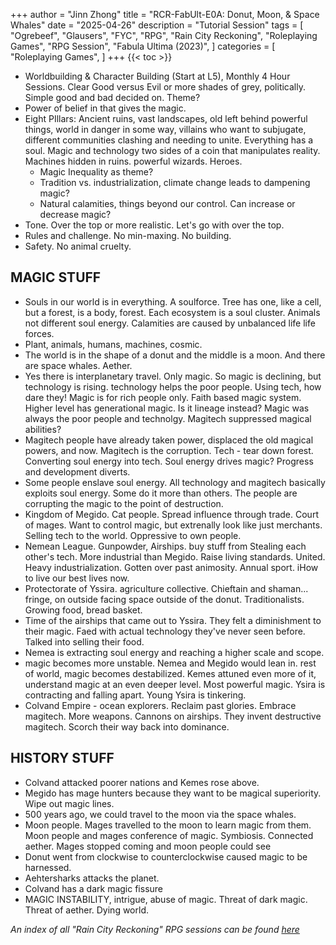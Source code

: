 +++
author = "Jinn Zhong"
title = "RCR-FabUlt-E0A: Donut, Moon, & Space Whales"
date = "2025-04-26"
description = "Tutorial Session"
tags = [
    "Ogrebeef",
    "Glausers",
    "FYC",
    "RPG",
    "Rain City Reckoning",
    "Roleplaying Games",
    "RPG Session",
    "Fabula Ultima (2023)",
]
categories = [
    "Roleplaying Games",
]
+++
{{< toc >}}

* Worldbuilding & Character Building (Start at L5), Monthly 4 Hour Sessions. Clear Good versus Evil or more shades of grey, politically. Simple good and bad decided on. Theme? 
* Power of belief in that gives the magic.
* Eight PIllars: Ancient ruins, vast landscapes, old left behind powerful things, world in danger in some way, villains who want to subjugate, different communities clashing and needing to unite. Everything has a soul. Magic and technology two sides of a coin that manipulates reality. Machines hidden in ruins. powerful wizards. Heroes.
   * Magic Inequality as theme?
   * Tradition vs. industrialization, climate change leads to dampening magic?
   * Natural calamities, things beyond our control. Can increase or decrease magic?
* Tone. Over the top or more realistic. Let's go with over the top.
* Rules and challenge. No min-maxing. No building.
* Safety. No animal cruelty.

## MAGIC STUFF
* Souls in our world is in everything. A soulforce. Tree has one, like a cell, but a forest, is a body, forest. Each ecosystem is a soul cluster. Animals not different soul energy. Calamities are caused by unbalanced life  life forces.
* Plant, animals, humans, machines, cosmic.
* The world is in the shape of a donut and the middle is a moon. And there are space whales. Aether.
* Yes there is interplanetary travel. Only magic. So magic is declining, but technology is rising. technology helps the poor people. Using tech, how dare they! Magic is for rich people only. Faith based magic system. Higher level has generational magic. Is it lineage instead? Magic was always the poor people and technolgy. Magitech suppressed magical abilities? 
* Magitech people have already taken power, displaced the old magical powers, and now. Magitech is the corruption. Tech - tear down forest. Converting soul energy into tech. Soul energy drives magic? Progress and development diverts.
* Some people enslave soul energy. All technology and magitech basically exploits soul energy. Some do it more than others. The people are corrupting the magic to the point of destruction.
* Kingdom of Megido. Cat people. Spread influence through trade. Court of mages. Want to control magic, but extrenally look like just merchants. Selling tech to the world. Oppressive to own people.
* Nemean League.  Gunpowder, Airships. buy stuff from  Stealing each other's tech. More industrial than Megido.  Raise living standards. United. Heavy industrialization. Gotten over past animosity. Annual sport. iHow to live our best lives now. 
* Protectorate of Yssira. agriculture collective. Chieftain and shaman... fringe, on outside facing space outside of the donut. Traditionalists. Growing food, bread basket. 
* Time of the airships that came out to Yssira. They felt a diminishment to their magic. Faed with actual technology they've never seen before. Talked into selling their food.
* Nemea is extracting soul energy and reaching a higher scale and scope.
* magic becomes more unstable. Nemea and Megido would lean in. rest of world, magic becomes destabilized. Kemes attuned even more of it, understand magic at an even deeper level. Most powerful magic. Ysira is contracting and falling apart. Young Ysira is tinkering.
* Colvand Empire - ocean explorers. Reclaim past glories. Embrace magitech. More weapons. Cannons on airships. They invent destructive magitech. Scorch their way back into dominance.

## HISTORY STUFF
* Colvand attacked poorer nations and Kemes rose above.
* Megido has mage hunters because they want to be magical superiority. Wipe out magic lines.
* 500 years ago, we could travel to the moon via the space whales.
* Moon people. Mages travelled to the moon to learn magic from them. Moon people and mages conference of magic. Symbiosis. Connected aether. Mages stopped coming and moon people could see 
* Donut went from clockwise to counterclockwise caused magic to be harnessed.
* Aehtersharks attacks the planet.
* Colvand has a dark magic fissure
* MAGIC INSTABILITY, intrigue, abuse of magic. Threat of dark magic. Threat of aether. Dying world.

_An index of all "Rain City Reckoning" RPG sessions can be found [here](https://journal.jinnzhong.com/tags/rain-city-reckoning/)_
